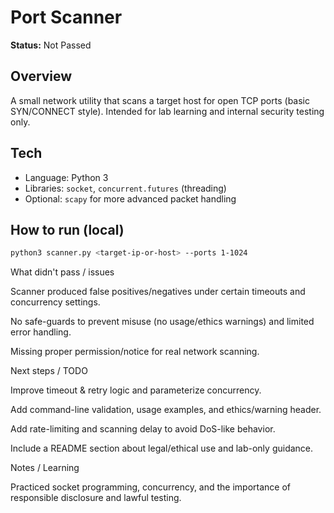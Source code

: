 # Port Scanner

**Status:** Not Passed

## Overview
A small network utility that scans a target host for open TCP ports (basic SYN/CONNECT style). Intended for lab learning and internal security testing only.

## Tech
- Language: Python 3
- Libraries: `socket`, `concurrent.futures` (threading)
- Optional: `scapy` for more advanced packet handling

## How to run (local)
```bash
python3 scanner.py <target-ip-or-host> --ports 1-1024
```
What didn't pass / issues

Scanner produced false positives/negatives under certain timeouts and concurrency settings.

No safe-guards to prevent misuse (no usage/ethics warnings) and limited error handling.

Missing proper permission/notice for real network scanning.

Next steps / TODO

Improve timeout & retry logic and parameterize concurrency.

Add command-line validation, usage examples, and ethics/warning header.

Add rate-limiting and scanning delay to avoid DoS-like behavior.

Include a README section about legal/ethical use and lab-only guidance.

Notes / Learning

Practiced socket programming, concurrency, and the importance of responsible disclosure and lawful testing.
